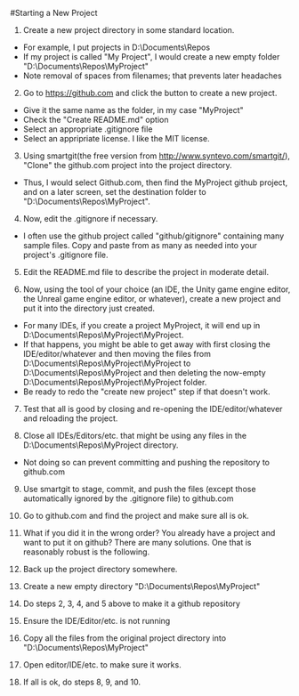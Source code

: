 #Starting a New Project

1. Create a new project directory in some standard location.  
 + For example, I put projects in D:\Documents\Repos
 + If my project is called "My Project", I would create a new empty folder "D:\Documents\Repos\MyProject"
 + Note removal of spaces from filenames; that prevents later headaches
 
2. Go to https://github.com and click the button to create a new project.
 + Give it the same name as the folder, in my case "MyProject"
 + Check the "Create README.md" option
 + Select an appropriate .gitignore file
 + Select an appripriate license.  I like the MIT license.
 
3. Using smartgit(the free version from http://www.syntevo.com/smartgit/), "Clone" the github.com project into the project directory.
 + Thus, I would select Github.com, then find the MyProject github project, and on a later screen, set the destination folder to "D:\Documents\Repos\MyProject".
 
4. Now, edit the .gitignore if necessary.
 + I often use the github project called "github/gitignore" containing many sample files.  Copy and paste from as many as needed into your project's .gitignore file.
 
5. Edit the README.md file to describe the project in moderate detail.

6. Now, using the tool of your choice (an IDE, the Unity game engine editor, the Unreal game engine editor, or whatever), create a new project and put it into the directory just created.
 + For many IDEs, if you create a project MyProject, it will end up in D:\Documents\Repos\MyProject\MyProject.  
 + If that happens, you might be able to get away with first closing the IDE/editor/whatever and then moving the files from 
 D:\Documents\Repos\MyProject\MyProject to D:\Documents\Repos\MyProject and then deleting the now-empty 
 D:\Documents\Repos\MyProject\MyProject folder.
 + Be ready to redo the "create new project" step if that doesn't work.
 
7. Test that all is good by closing and re-opening the IDE/editor/whatever and reloading the project.

8. Close all IDEs/Editors/etc. that might be using any files in the D:\Documents\Repos\MyProject directory.
 + Not doing so can prevent committing and pushing the repository to github.com

9.  Use smartgit to stage, commit, and push the files (except those automatically ignored by the .gitignore file) to github.com

10. Go to github.com and find the project and make sure all is ok.

11.  What if you did it in the wrong order? You already have a project and want to put it on github?  There are many solutions.  One that is reasonably robust is the following.
 1. Back up the project directory somewhere.
 2. Create a new empty directory "D:\Documents\Repos\MyProject"
 3. Do steps 2, 3, 4, and 5 above to make it a github repository
 4. Ensure the IDE/Editor/etc. is not running
 5. Copy all the files from the original project directory into "D:\Documents\Repos\MyProject"
 6. Open editor/IDE/etc. to make sure it works.
 7. If all is ok, do steps 8, 9, and 10.
